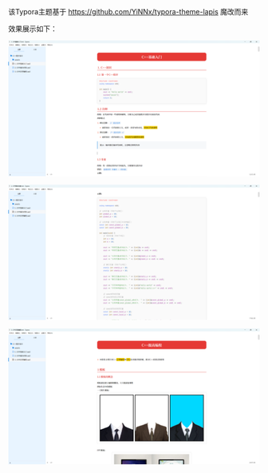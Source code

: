 该Typora主题基于 https://github.com/YiNNx/typora-theme-lapis 魔改而来



效果展示如下：



![image-20250303130645264](./assets/image-20250303130645264.png)



![image-20250303130649387](./assets/image-20250303130649387.png)



![image-20250303130653839](./assets/image-20250303130653839.png)

